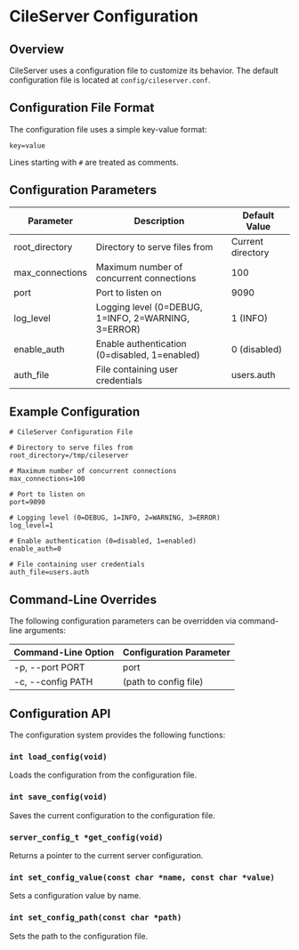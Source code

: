 # CileServer Configuration

## Overview

CileServer uses a configuration file to customize its behavior. The default configuration file is located at `config/cileserver.conf`.

## Configuration File Format

The configuration file uses a simple key-value format:

```
key=value
```

Lines starting with `#` are treated as comments.

## Configuration Parameters

| Parameter       | Description                                      | Default Value    |
|-----------------|--------------------------------------------------|------------------|
| root_directory  | Directory to serve files from                    | Current directory|
| max_connections | Maximum number of concurrent connections         | 100              |
| port            | Port to listen on                                | 9090             |
| log_level       | Logging level (0=DEBUG, 1=INFO, 2=WARNING, 3=ERROR) | 1 (INFO)     |
| enable_auth     | Enable authentication (0=disabled, 1=enabled)    | 0 (disabled)     |
| auth_file       | File containing user credentials                 | users.auth       |

## Example Configuration

```
# CileServer Configuration File

# Directory to serve files from
root_directory=/tmp/cileserver

# Maximum number of concurrent connections
max_connections=100

# Port to listen on
port=9090

# Logging level (0=DEBUG, 1=INFO, 2=WARNING, 3=ERROR)
log_level=1

# Enable authentication (0=disabled, 1=enabled)
enable_auth=0

# File containing user credentials
auth_file=users.auth
```

## Command-Line Overrides

The following configuration parameters can be overridden via command-line arguments:

| Command-Line Option | Configuration Parameter |
|---------------------|-------------------------|
| -p, --port PORT     | port                    |
| -c, --config PATH   | (path to config file)   |

## Configuration API

The configuration system provides the following functions:

### `int load_config(void)`

Loads the configuration from the configuration file.

### `int save_config(void)`

Saves the current configuration to the configuration file.

### `server_config_t *get_config(void)`

Returns a pointer to the current server configuration.

### `int set_config_value(const char *name, const char *value)`

Sets a configuration value by name.

### `int set_config_path(const char *path)`

Sets the path to the configuration file. 